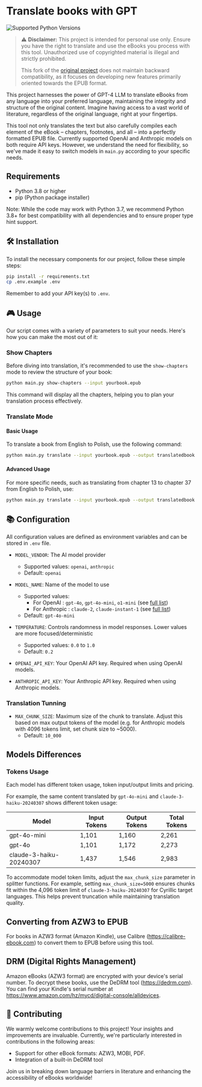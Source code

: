 # Translate books with GPT

![Supported Python Versions](https://img.shields.io/badge/python-3.8%20%7C%203.9%20%7C%203.10%20%7C%203.11%20%7C%203.12-blue)


> ⚠️ **Disclaimer:** This project is intended for personal use only. Ensure you have the right to translate and use the eBooks you process with this tool. Unauthorized use of copyrighted material is illegal and strictly prohibited. 
> 
> This fork of the [original project](https://github.com/jb41/translate-book) does not maintain backward compatibility, as it focuses on developing new features primarily oriented towards the EPUB format.

This project harnesses the power of GPT-4 LLM to translate eBooks from any language into your preferred language, maintaining the integrity and structure of the original content. Imagine having access to a vast world of literature, regardless of the original language, right at your fingertips.

This tool not only translates the text but also carefully compiles each element of the eBook – chapters, footnotes, and all – into a perfectly formatted EPUB file. Currently supported OpenAI and Anthropic models on both require API keys. However, we understand the need for flexibility, so we've made it easy to switch models in `main.py` according to your specific needs.


## Requirements

- Python 3.8 or higher
- pip (Python package installer)

Note: While the code may work with Python 3.7, we recommend Python 3.8+ for best compatibility with all dependencies and to ensure proper type hint support.


## 🛠️ Installation

To install the necessary components for our project, follow these simple steps:

```bash
pip install -r requirements.txt
cp .env.example .env
```

Remember to add your API key(s) to `.env`.


## 🎮 Usage

Our script comes with a variety of parameters to suit your needs. Here's how you can make the most out of it:

### Show Chapters

Before diving into translation, it's recommended to use the `show-chapters` mode to review the structure of your book:

```bash
python main.py show-chapters --input yourbook.epub
```

This command will display all the chapters, helping you to plan your translation process effectively.

### Translate Mode

#### Basic Usage

To translate a book from English to Polish, use the following command:

```bash
python main.py translate --input yourbook.epub --output translatedbook.epub  --from-lang EN --to-lang PL
```

#### Advanced Usage

For more specific needs, such as translating from chapter 13 to chapter 37 from English to Polish, use:

```bash
python main.py translate --input yourbook.epub --output translatedbook.epub --from-chapter 13 --to-chapter 37 --from-lang EN --to-lang PL
```


## 📚 Configuration

All configuration values are defined as environment variables and can be stored in `.env` file.

- `MODEL_VENDOR`: The AI model provider
  - Supported values: `openai`, `anthropic`
  - Default: `openai`

- `MODEL_NAME`: Name of the model to use
  - Supported values:
    - For OpenAI : `gpt-4o`, `gpt-4o-mini`, `o1-mini` (see [full list](https://platform.openai.com/docs/models))
    - For Anthropic : `claude-2`, `claude-instant-1` (see [full list](https://docs.anthropic.com/en/docs/about-claude/models))
  - Default: `gpt-4o-mini`

- `TEMPERATURE`: Controls randomness in model responses. Lower values are more focused/deterministic
  - Supported values: `0.0` to `1.0`
  - Default: `0.2`

- `OPENAI_API_KEY`: Your OpenAI API key. Required when using OpenAI models.

- `ANTHROPIC_API_KEY`: Your Anthropic API key. Required when using Anthropic models.

### Translation Tunning

- `MAX_CHUNK_SIZE`: Maximum size of the chunk to translate. Adjust this based on max output tokens of the model (e.g. for Anthropic models with 4096 tokens limit, set chunk size to ~5000).
  - Default: `10_000` 

## Models Differences

### Tokens Usage
Each model has different token usage, token input/output limits and pricing.

For example, the same content translated by `gpt-4o-mini` and `claude-3-haiku-20240307` shows different token usage:

| Model | Input Tokens | Output Tokens | Total Tokens |
|-------|--------------|---------------|--------------|
| gpt-4o-mini | 1,101 | 1,160 | 2,261 |
| gpt-4o | 1,101 | 1,172 | 2,273 |
| claude-3-haiku-20240307 | 1,437 | 1,546 | 2,983 |

To accommodate model token limits, adjust the `max_chunk_size` parameter in splitter functions. For example, setting `max_chunk_size=5000` ensures chunks fit within the 4,096 token limit of `claude-3-haiku-20240307` for Cyrillic target languages. This helps prevent truncation while maintaining translation quality.

## Converting from AZW3 to EPUB

For books in AZW3 format (Amazon Kindle), use Calibre (https://calibre-ebook.com) to convert them to EPUB before using this tool.


## DRM (Digital Rights Management)

Amazon eBooks (AZW3 format) are encrypted with your device's serial number. To decrypt these books, use the DeDRM tool (https://dedrm.com). You can find your Kindle's serial number at https://www.amazon.com/hz/mycd/digital-console/alldevices.


## 🤝 Contributing

We warmly welcome contributions to this project! Your insights and improvements are invaluable. Currently, we're particularly interested in contributions in the following areas:

- Support for other eBook formats: AZW3, MOBI, PDF.
- Integration of a built-in DeDRM tool

Join us in breaking down language barriers in literature and enhancing the accessibility of eBooks worldwide!

